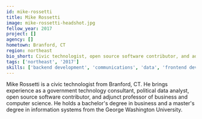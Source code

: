 ```yaml
---
id: mike-rossetti
title: Mike Rossetti
image: mike-rossetti-headshot.jpg
fellow_year: 2017
project: []
agency: []
hometown: Branford, CT
region: northeast
bio_short: Civic technologist, open source software contributor, and adjunct professor of business and computer science.
tags: ['northeast', '2017']
skills: ['backend development', 'communications', 'data', 'frontend development', 'product', 'policy', 'user experience']
---
```


Mike Rossetti is a civic technologist from Branford, CT. He brings experience as a government technology consultant, political data analyst, open source software contributor, and adjunct professor of business and computer science. He holds a bachelor's degree in business and a master's degree in information systems from the George Washington University.
